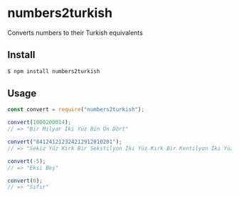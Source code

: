 # numbers2turkish

Converts numbers to their Turkish equivalents

## Install

```bash
$ npm install numbers2turkish
```

## Usage

```js
const convert = require("numbers2turkish");

convert(1000200014);
// => "Bir Milyar İki Yüz Bin On Dört"

convert("841241212324212912010201");
// => "Sekiz Yüz Kırk Bir Sekstilyon İki Yüz Kırk Bir Kentilyon İki Yüz On İki Katrilyon Üç Yüz Yirmi Dört Trilyon İki Yüz On İki Milyar Dokuz Yüz On İki Milyon On Bin İki Yüz Bir"

convert(-5);
// => "Eksi Beş"

convert(0);
// => "Sıfır"
```
